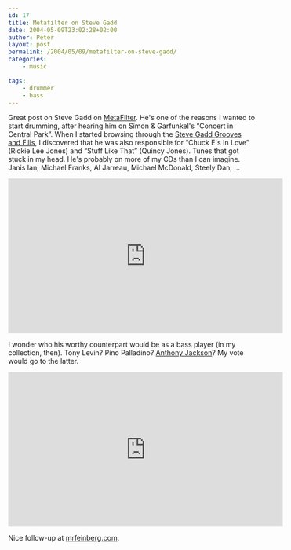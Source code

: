 ```yaml
---
id: 17
title: Metafilter on Steve Gadd
date: 2004-05-09T23:02:28+02:00
author: Peter
layout: post
permalink: /2004/05/09/metafilter-on-steve-gadd/
categories:
    - music

tags:
    - drummer
    - bass
---
```

Great post on Steve Gadd on [MetaFilter](https://www.metafilter.com/32962/Drums-of-the-bohicans). He's one of the reasons I wanted to start drumming, after hearing him on Simon & Garfunkel's &#8220;Concert in Central Park&#8221;. When I started browsing through the [Steve Gadd Grooves and Fills](https://www.drstevegadd.com/videos), I discovered that he was also responsible for &#8220;Chuck E's In Love&#8221; (Rickie Lee Jones) and &#8220;Stuff Like That&#8221; (Quincy Jones). Tunes that got stuck in my head. He's probably on more of my CDs than I can imagine. Janis Ian, Michael Franks, Al Jarreau, Michael McDonald, Steely Dan, &#8230;

<iframe width="560" height="315" src="https://www.youtube-nocookie.com/embed/w10EvTgxb-s" title="YouTube video player" frameborder="0" allow="accelerometer; autoplay; clipboard-write; encrypted-media; gyroscope; picture-in-picture" allowfullscreen></iframe>

I wonder who his worthy counterpart would be as a bass player (in my collection, then). Tony Levin? Pino Palladino? [Anthony Jackson](https://en.wikipedia.org/wiki/Anthony_Jackson_(musician))? My vote would go to the latter.

<iframe width="560" height="315" src="https://www.youtube-nocookie.com/embed/VM1Uy9WpStc" title="YouTube video player" frameborder="0" allow="accelerometer; autoplay; clipboard-write; encrypted-media; gyroscope; picture-in-picture" allowfullscreen></iframe>

Nice follow-up at [mrfeinberg.com](http://mrfeinberg.com/blog/archives/000009.html).
